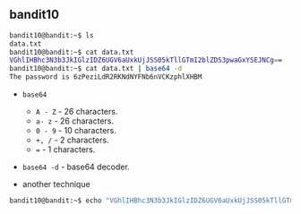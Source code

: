 ## bandit10

```bash
bandit10@bandit:~$ ls
data.txt
bandit10@bandit:~$ cat data.txt
VGhlIHBhc3N3b3JkIGlzIDZ6UGV6aUxkUjJSS05kTllGTmI2blZDS3pwaGxYSEJNCg==
bandit10@bandit:~$ cat data.txt | base64 -d
The password is 6zPeziLdR2RKNdNYFNb6nVCKzphlXHBM
```
- ` base64 `
	-  ` A - Z ` - 26 characters.
	- ` a- z ` - 26 characters.
	- ` 0 - 9 ` - 10 characters.
	- ` +, / ` - 2 characters.
	- ` = ` - 1 characters.
- ` base64 -d ` - base64 decoder.

- another technique
```bash
bandit10@bandit:~$ echo "VGhlIHBhc3N3b3JkIGlzIDZ6UGV6aUxkUjJSS05kTllGTmI2blZDS3pwaGxYSEJNCg==" | base64 -d  The password is 6zPeziLdR2RKNdNYFNb6nVCKzphlXHBM
```